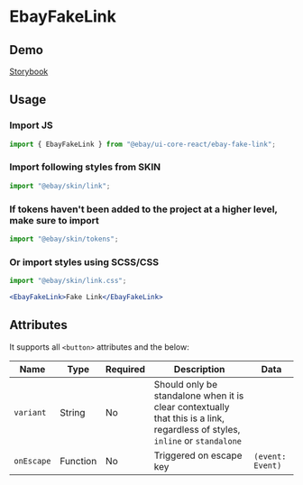 # EbayFakeLink

## Demo

[Storybook](https://opensource.ebay.com/ebayui-core-react/main/?path=/docs/buttons-ebay-fake-link--docs)

## Usage

### Import JS

```jsx harmony
import { EbayFakeLink } from "@ebay/ui-core-react/ebay-fake-link";
```

### Import following styles from SKIN

```jsx harmony
import "@ebay/skin/link";
```

### If tokens haven't been added to the project at a higher level, make sure to import

```jsx harmony
import "@ebay/skin/tokens";
```

### Or import styles using SCSS/CSS

```jsx harmony
import "@ebay/skin/link.css";
```

```jsx harmony
<EbayFakeLink>Fake Link</EbayFakeLink>
```

## Attributes

It supports all `<button>` attributes and the below:

| Name       | Type     | Required | Description                                                                                                                 | Data             |
| ---------- | -------- | -------- | --------------------------------------------------------------------------------------------------------------------------- | ---------------- |
| `variant`  | String   | No       | Should only be standalone when it is clear contextually that this is a link, regardless of styles, `inline` or `standalone` |                  |
| `onEscape` | Function | No       | Triggered on escape key                                                                                                     | `(event: Event)` |
